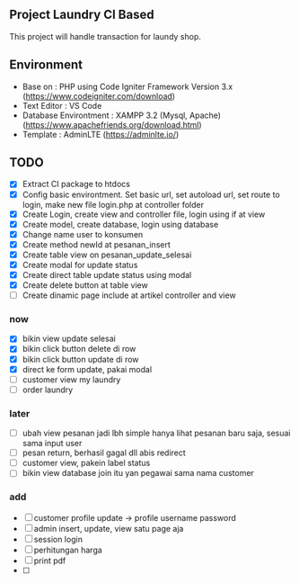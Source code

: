 ## Project Laundry CI Based
This project will handle transaction for laundy shop.

## Environment
 * Base on : PHP using Code Igniter Framework Version 3.x (https://www.codeigniter.com/download)
 * Text Editor : VS Code
 * Database Environtment : XAMPP 3.2 (Mysql, Apache) (https://www.apachefriends.org/download.html)
 * Template : AdminLTE (https://adminlte.io/)
 
## TODO
 * [x] Extract CI package to htdocs
 * [x] Config basic environtment. Set basic url, set autoload url, set route to login, make new file login.php at controller folder
 * [x] Create Login, create view and controller file, login using if at view
 * [x] Create model, create database, login using database
 * [x] Change name user to konsumen
 * [x] Create method newId at pesanan_insert
 * [x] Create table view on pesanan_update_selesai
 * [x] Create modal for update status
 * [x] Create direct table update status using modal 
 * [x] Create delete button at table view
 * [ ] Create dinamic page include at artikel controller and view

 ### now
 * [x] bikin view update selesai
 * [x] bikin click button delete di row 
 * [x] bikin click button update di row
 * [x] direct ke form update, pakai modal
 * [ ] customer view my laundry
 * [ ] order laundry
	
 ### later
 * [ ] ubah view pesanan jadi lbh simple hanya lihat pesanan baru saja, sesuai sama input user
 * [ ] pesan return, berhasil gagal dll abis redirect
 * [ ] customer view, pakein label status
 * [ ] bikin view database join itu yan pegawai sama nama customer
 
 ### add
 * [ ] customer profile update -> profile username password
 * [ ] admin insert, update, view satu page aja
 * [ ] session login
 * [ ] perhitungan harga
 * [ ] print pdf
 * [ ]
 